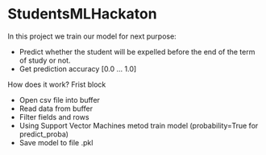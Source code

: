 # StudentsMLHackaton

In this project we train our model for next purpose:
- Predict whether the student will be expelled before the end of the term of study or not.
- Get prediction accuracy [0.0 ... 1.0]

How does it work?
Frist block
- Open csv file into buffer
- Read data from buffer
- Filter fields and rows
- Using Support Vector Machines metod train model (probability=True for predict_proba)
- Save model to file .pkl
